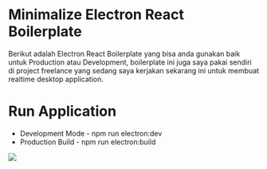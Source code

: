 # Minimalize Electron React Boilerplate

Berikut adalah Electron React Boilerplate yang bisa anda gunakan baik untuk Production atau Development, boilerplate ini juga saya pakai sendiri di project freelance yang sedang saya kerjakan sekarang ini untuk membuat realtime desktop application.

# Run Application

- Development Mode - npm run electron:dev
- Production Build - npm run electron:build

![](https://i.imgur.com/NlAqlbW.png)
